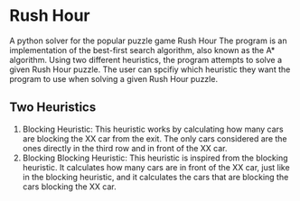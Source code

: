 # Rush Hour
A python solver for the popular puzzle game Rush Hour
The program is an implementation of the best-first search algorithm, also known as the A* algorithm. Using two different heuristics, the program attempts
to solve a given Rush Hour puzzle. The user can spcifiy which heuristic they want the program to use when solving a given Rush Hour puzzle.
## Two Heuristics
1. Blocking Heuristic:
  This heuristic works by calculating how many cars are blocking the XX car from the exit. The only cars considered are the ones directly in the third row  and in front of the XX car.
2. Blocking Blocking Heuristic:
  This heuristic is inspired from the blocking heuristic. It calculates how many cars are in front of the XX car, just like in the blocking heuristic, and it calculates the cars that are blocking the cars blocking the XX car.
